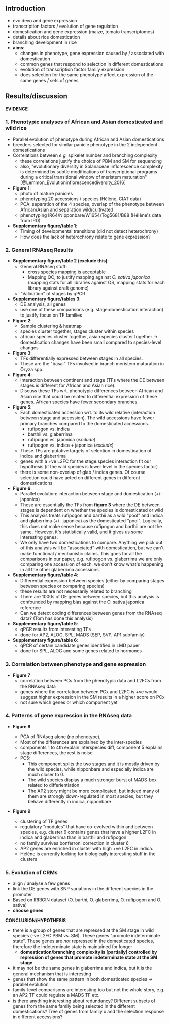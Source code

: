 
## Introduction

* evo devo and gene expression
* transcription factors / evolution of gene regulation
* domestication and gene expression (maize, tomato transcriptomes)
* details about rice domestication
* branching development in rice
* **aims**:
    - changes in phenotype, gene expression caused by / associated with domestication
    - common genes that respond to selection in different domestications
    - evolution of transcription factor family expression
    - does selection for the same phenotype affect expression of the same genes / sets of genes

## Results/discussion

**EVIDENCE**

### 1. Phenotypic analyses of African and Asian domesticated and wild rice

* Parallel evolution of phenotype during African and Asian domestications
* breeders selected for similar panicle phenotype in the 2 independent domestications 
* Correlations between *e.g.* spikelet number and branching complexity
    - these correlations justify the choice of PBM and SM for sequencing
    - also, "evolutionary diversity in Solanaceae inflorescence complexity is determined by subtle modifications of transcriptional programs during a critical transitional window of meristem maturation" [@Lemmon_Evolutioninflorescencediversity_2016]
* **Figure 1**:
    - photo of mature panicles
    - phenotyping 20 accessions / species (Hélène, CIAT data)
    - PCA: separation of the 4 species, overlap of the phenotype between African/Asian and separation wild/cultivated
    - phenotyping IR64/Nipponbare/W1654/Tog5681/B88 (Hélène's data from IRD)
* **Supplementary figure/table 1**:
    - Timing of developmental transitions (did not detect heterochrony)
    - How does the lack of heterochrony relate to gene expression?

### 2. General RNAseq Results

* **Supplementary figure/table 2 (exclude this)**:
    - General RNAseq stuff:
        + cross species mapping is acceptable
        + Mapping QC, to justify mapping against *O. sativa japonica* (mapping stats for all libraries against OS, mapping stats for each library against draft genome)
    - "Validation" of stages by qPCR
* **Supplementary figure/tables 3**:
    - DE analysis, all genes
    - use one of these comparisons (e.g. stage:domestication interaction) to justify focus on TF families
* **Figure 2**:
    - Sample clustering & heatmap
    - species cluster together, stages cluster within species
    - african species cluster together, asian species cluster together -> domestication changes have been small compared to species-level changes
* **Figure 3**:
    - TFs differentially expressed between stages in all species.
    - These are the "basal" TFs involved in branch meristem maturation in Oryza spp.
* **Figure 4**:
    - Interaction between continent and stage (TFs where the DE between stages is different for African and Asian rice).
    - Discuss these TFs wrt. phenotypic differences between African and Asian rice that could be related to differential expression of these genes. African species have fewer secondary branches.
* **Figure 5**:
    - Each domesticated accession wrt. to its wild relative (interaction between stage and accession). The wild accessions have fewer primary branches compared to the domesticated accessions.
        + rufipogon vs. indica
        + barthii vs. glaberrima
        + rufipogon vs. japonica (*exclude*)
        + rufipogon vs. indica + japonica (*exclude*)
    - These TFs are putative targets of selection in domestication of indica and glaberrima
    - genes with a +ve L2FC for the stage:species interaction fit our hypothesis (if the wild species is lower level in the species factor)
    - there is some non-overlap of glab / indica genes. Of course selection could have acted on different genes in different domestications
* **Figure 6**:
    - Parallel evolution: interaction between stage and domestication (+/- japonica)
    - These are essentially the TFs from **figure 3** where the DE between stages is dependent on whether the species is domesticated or wild
    - This analysis treats rufipogon and barthii as a wild "pool" and indica and glaberrima (+/- japonica) as the domesticated "pool". Logically, this does not make sense because rufipogon and barthii are not the same. However, it's statistically valid, and it gives us some interesting genes.
    - We only have two domestications to compare. Anything we pick out of this analysis will be "associated" with domestication, but we can't make functional / mechanistic claims. This goes for all the comparisons in our paper, e.g. rufipogon vs. glaberrima we are only comparing one accession of each, we don't know what's happening in all the other glaberrima accessions.
* **Supplementary figure/table 4**:
    - Differential expression between species (either by comparing stages between species or comparing species)
    - these results are not necessarily related to branching
    - There are 1000s of DE genes between species, but this analysis is confounded by mapping bias against the O. sativa japonica reference
    - Can we detect coding differences between genes from the RNAseq data? (Tom has done this analysis)
* **Supplementary figure/table 5**:
    - qPCR results from interesting TFs
    - done for AP2, ALOG, SPL, MADS (SEP, SVP, AP1 subfamily)
* **Supplementary figure/table 6**:
    - qPCR of certain candidate genes identified in LMD paper
    - done for SPL, ALOG and some genes related to hormones

### 3. Correlation between phenotype and gene expression

* **Figure 7**
    - correlation between PCs from the phenotypic data and L2FCs from the RNAseq data
    - genes where the correlation between PCx and L2FC is +ve would suggest higher expression in the SM results in a higher score on PCx
    - not sure which genes or which component yet

### 4. Patterns of gene expression in the RNAseq data

* **Figure 8**
    - PCA of RNAseq alone (no phenotype),
    - Most of the differences are explained by the inter-species
    - components 1 to 4th explain interspecies diff, component 5 explains stage differences, the rest is noise
    - PC5:
        + This component splits the two stages and it is mostly driven by the wild species, while nipponbare and especially indica are much closer to 0.
        + The wild species display a much stronger burst of MADS-box related to differientiation
        + The AP2 story might be more complicated, but indeed many of them are strongly down-regulated in most species, but they behave differently in indica, nipponbare

* **Figure 9**
    - clustering of TF genes
    - regulatory "modules" that have co-evolved within and between species, e.g. cluster 6 contains genes that have a higher L2FC in indica and glaberrima than in barthii and rufipogon
    - no family survives bonferroni correction in cluster 6
    - AP2 genes are enriched in cluster with high +ve L2FC in indica. 
    - Hélène is currently looking for biologically interesting stuff in the clusters

### 5. Evolution of CRMs

- align / analyse a few genes
- link the DE genes with SNP variations in the different species in the promoter
- Based on IRRIGIN dataset (O. barthi, O. glaberrima, O. rufipogon and O. sativa)
- **choose genes**

**CONCLUSION/HYPOTHESIS**

- there is a group of genes that are repressed at the SM stage in wild species (-ve L2FC PBM vs. SM). These genes "promote indeterminate state". These genes are *not* repressed in the domesticated species, therefore the indeterminate state is maintained for longer
    + **domestication/branching complexity is [partially] controlled by repression of genes that promote indeterminate state at the SM stage**
- it may not be the same genes in glaberrima and indica, but it is the general mechanism that is interesting
- genes that show the same pattern in both domesticated species -> parallel evolution
- family-level comparisons are interesting too but not the whole story, e.g. an AP2 TF could regulate a MADS TF etc.
-  is there anything interesting about redundancy? Different subsets of genes from the same family being selected in the different domestications? Tree of genes from family x and the selection response in different accessions?

##

<div id="refs"></div>
